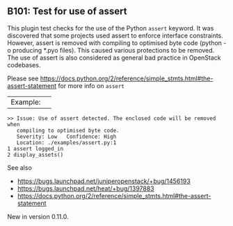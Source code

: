 B101: Test for use of assert
----------------------------

This plugin test checks for the use of the Python `assert` keyword. It
was discovered that some projects used assert to enforce interface
constraints. However, assert is removed with compiling to optimised byte
code (python -o producing \*.pyo files). This caused various protections
to be removed. The use of assert is also considered as general bad
practice in OpenStack codebases.

Please see
<a href="https://docs.python.org/2/reference/simple_stmts.html#the-assert-statement" class="uri reference external">https://docs.python.org/2/reference/simple_stmts.html#the-assert-statement</a>
for more info on `assert`

|          |     |
|----------|-----|
| Example: |     |

    >> Issue: Use of assert detected. The enclosed code will be removed when
       compiling to optimised byte code.
       Severity: Low   Confidence: High
       Location: ./examples/assert.py:1
    1 assert logged_in
    2 display_assets()

See also

-   <a href="https://bugs.launchpad.net/juniperopenstack/+bug/1456193" class="uri reference external">https://bugs.launchpad.net/juniperopenstack/+bug/1456193</a>
-   <a href="https://bugs.launchpad.net/heat/+bug/1397883" class="uri reference external">https://bugs.launchpad.net/heat/+bug/1397883</a>
-   <a href="https://docs.python.org/2/reference/simple_stmts.html#the-assert-statement" class="uri reference external">https://docs.python.org/2/reference/simple_stmts.html#the-assert-statement</a>

<span class="versionmodified">New in version 0.11.0.</span>

